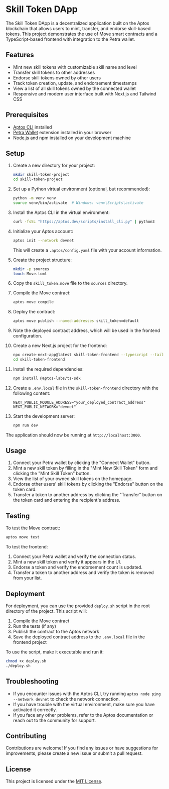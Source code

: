 # Skill Token DApp

The Skill Token DApp is a decentralized application built on the Aptos blockchain that allows users to mint, transfer, and endorse skill-based tokens. This project demonstrates the use of Move smart contracts and a TypeScript-based frontend with integration to the Petra wallet.

## Features

- Mint new skill tokens with customizable skill name and level
- Transfer skill tokens to other addresses
- Endorse skill tokens owned by other users
- Track token creation, update, and endorsement timestamps
- View a list of all skill tokens owned by the connected wallet
- Responsive and modern user interface built with Next.js and Tailwind CSS

## Prerequisites

- [Aptos CLI](https://aptos.dev/cli-tools/aptos-cli-tool/install-aptos-cli) installed
- [Petra Wallet](https://petra.app/) extension installed in your browser
- Node.js and npm installed on your development machine

## Setup

1. Create a new directory for your project:

   ```bash
   mkdir skill-token-project
   cd skill-token-project
   ```

2. Set up a Python virtual environment (optional, but recommended):

   ```bash
   python -m venv venv
   source venv/bin/activate  # Windows: venv\Scripts\activate
   ```

3. Install the Aptos CLI in the virtual environment:

   ```bash
   curl -fsSL "https://aptos.dev/scripts/install_cli.py" | python3
   ```

4. Initialize your Aptos account:

   ```bash
   aptos init --network devnet
   ```

   This will create a `.aptos/config.yaml` file with your account information.

5. Create the project structure:

   ```bash
   mkdir -p sources
   touch Move.toml
   ```

6. Copy the `skill_token.move` file to the `sources` directory.

7. Compile the Move contract:

   ```bash
   aptos move compile
   ```

8. Deploy the contract:

   ```bash
   aptos move publish --named-addresses skill_token=default
   ```

9. Note the deployed contract address, which will be used in the frontend configuration.

10. Create a new Next.js project for the frontend:

    ```bash
    npx create-next-app@latest skill-token-frontend --typescript --tailwind
    cd skill-token-frontend
    ```

11. Install the required dependencies:

    ```bash
    npm install @aptos-labs/ts-sdk
    ```

12. Create a `.env.local` file in the `skill-token-frontend` directory with the following content:

    ```
    NEXT_PUBLIC_MODULE_ADDRESS="your_deployed_contract_address"
    NEXT_PUBLIC_NETWORK="devnet"
    ```

13. Start the development server:

    ```bash
    npm run dev
    ```

The application should now be running at `http://localhost:3000`.

## Usage

1. Connect your Petra wallet by clicking the "Connect Wallet" button.
2. Mint a new skill token by filling in the "Mint New Skill Token" form and clicking the "Mint Skill Token" button.
3. View the list of your owned skill tokens on the homepage.
4. Endorse other users' skill tokens by clicking the "Endorse" button on the token card.
5. Transfer a token to another address by clicking the "Transfer" button on the token card and entering the recipient's address.

## Testing

To test the Move contract:

```bash
aptos move test
```

To test the frontend:

1. Connect your Petra wallet and verify the connection status.
2. Mint a new skill token and verify it appears in the UI.
3. Endorse a token and verify the endorsement count is updated.
4. Transfer a token to another address and verify the token is removed from your list.

## Deployment

For deployment, you can use the provided `deploy.sh` script in the root directory of the project. This script will:

1. Compile the Move contract
2. Run the tests (if any)
3. Publish the contract to the Aptos network
4. Save the deployed contract address to the `.env.local` file in the frontend project

To use the script, make it executable and run it:

```bash
chmod +x deploy.sh
./deploy.sh
```

## Troubleshooting

- If you encounter issues with the Aptos CLI, try running `aptos node ping --network devnet` to check the network connection.
- If you have trouble with the virtual environment, make sure you have activated it correctly.
- If you face any other problems, refer to the Aptos documentation or reach out to the community for support.

## Contributing

Contributions are welcome! If you find any issues or have suggestions for improvements, please create a new issue or submit a pull request.

## License

This project is licensed under the [MIT License](LICENSE).

